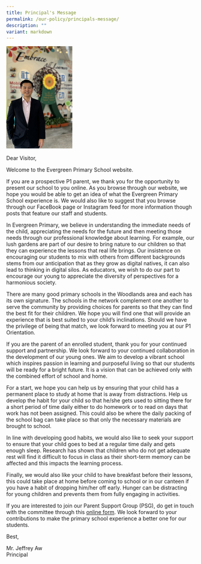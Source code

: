 ```yaml
---
title: Principal's Message
permalink: /our-policy/principals-message/
description: ""
variant: markdown
---
```

<img src="/images/IMG_1991__2_.jpg" style="width:35%">

Dear Visitor,

Welcome to the Evergreen Primary School website.

If you are a prospective P1 parent, we thank you for the opportunity to present our school to you online. As you browse through our website, we hope you would be able to get an idea of what the Evergreen Primary School experience is. We would also like to suggest that you browse through our FaceBook page or Instagram feed for more information though posts that feature our staff and students.

In Evergreen Primary, we believe in understanding the immediate needs of the child, appreciating the needs for the future and then meeting those needs through our professional knowledge about learning. For example, our lush gardens are part of our desire to bring nature to our children so that they can experience the lessons that real life brings. Our insistence on encouraging our students to mix with others from different backgrounds stems from our anticipation that as they grow as digital natives, it can also lead to thinking in digital silos. As educators, we wish to do our part to encourage our young to appreciate the diversity of perspectives for a harmonious society.

There are many good primary schools in the Woodlands area and each has its own signature. The schools in the network complement one another to serve the community by providing choices for parents so that they can find the best fit for their children. We hope you will find one that will provide an experience that is best suited to your child’s inclinations. Should we have the privilege of being that match, we look forward to meeting you at our P1 Orientation.


If you are the parent of an enrolled student, thank you for your continued support and partnership. We look forward to your continued collaboration in the development of our young ones. We aim to develop a vibrant school  which inspires passion in learning and purposeful living so that our students will be ready for a bright future. It is a vision that can be achieved only with the combined effort of school and home. 

For a start, we hope you can help us by ensuring that your child has a permanent place to study at home that is away from distractions. Help us develop the habit for your child so that he/she gets used to sitting there for a short period of time daily either to do homework or to read on days that work has not been assigned. This could also be where the daily packing of the school bag can take place so that only the necessary materials are brought to school.

In line with developing good habits, we would also like to seek your support to ensure that your child goes to bed at a regular time daily and gets enough sleep. Research has shown that children who do not get adequate rest will find it difficult to focus in class as their short-term memory can be affected and this impacts the learning process.

Finally, we would also like your child to have breakfast before their lessons, this could take place at home before coming to school or in our canteen if you have a habit of dropping him/her off early. Hunger can be distracting for young children and prevents them from fully engaging in activities.


If you are interested to join our Parent Support Group (PSG), do get in touch with the committee through this [online form](https://docs.google.com/forms/d/e/1FAIpQLScN0xPCCpDFdQQ1m5sPAki6km06Qvigg5RRQbULxI9iYZWCIQ/viewform). We look forward to your contributions to make the primary school experience a better one for our students.

Best,

Mr. Jeffrey Aw<br>
Principal